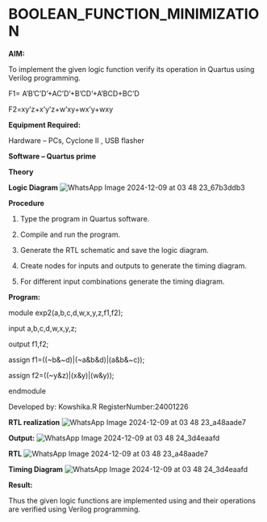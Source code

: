 # BOOLEAN_FUNCTION_MINIMIZATION

**AIM:**

To implement the given logic function verify its operation in Quartus using Verilog programming.

F1= A’B’C’D’+AC’D’+B’CD’+A’BCD+BC’D 

F2=xy’z+x’y’z+w’xy+wx’y+wxy

**Equipment Required:**

Hardware – PCs, Cyclone II , USB flasher

**Software – Quartus prime**

**Theory**

**Logic Diagram**
![WhatsApp Image 2024-12-09 at 03 48 23_67b3ddb3](https://github.com/user-attachments/assets/0c08e353-7b16-4368-aa61-7f9b6e36cdfc)


**Procedure**

1.	Type the program in Quartus software.

2.	Compile and run the program.

3.	Generate the RTL schematic and save the logic diagram.

4.	Create nodes for inputs and outputs to generate the timing diagram.

5.	For different input combinations generate the timing diagram.


**Program:**

module exp2(a,b,c,d,w,x,y,z,f1,f2);

input a,b,c,d,w,x,y,z;

output f1,f2;

assign f1=((~b&~d)|(~a&b&d)|(a&b&~c));

assign f2=((~y&z)|(x&y)|(w&y));

endmodule

Developed by: Kowshika.R RegisterNumber:24001226


**RTL realization**
![WhatsApp Image 2024-12-09 at 03 48 23_a48aade7](https://github.com/user-attachments/assets/8d0262c8-7cdd-4388-a1a4-12a89d9d2647)


**Output:**
![WhatsApp Image 2024-12-09 at 03 48 24_3d4eaafd](https://github.com/user-attachments/assets/25561246-5f36-43df-9a88-a5a7e845a710)


**RTL**
![WhatsApp Image 2024-12-09 at 03 48 23_a48aade7](https://github.com/user-attachments/assets/eeef6c2c-1d12-4d90-b736-5098a5cb023a)


**Timing Diagram**
![WhatsApp Image 2024-12-09 at 03 48 24_3d4eaafd](https://github.com/user-attachments/assets/71ec11c9-527b-4c76-8cbc-9913322ab035)


**Result:**

Thus the given logic functions are implemented using and their operations are verified using Verilog programming.

